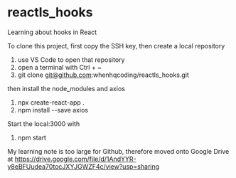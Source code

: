 # reactls_hooks
Learning about hooks in React

To clone this project, first copy the SSH key, then create a local repository
1. use VS Code to open that repository
2. open a terminal with Ctrl + ~
3. git clone git@github.com:whenhqcoding/reactls_hooks.git

then install the node_modules and axios
1. npx create-react-app . 
2. npm install --save axios

Start the local:3000 with
1. npm start

My learning note is too large for Github, therefore moved onto Google Drive at
https://drive.google.com/file/d/1AndYYR-y8eBFUudea70tocJXYJGWZF4c/view?usp=sharing